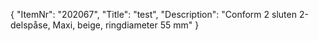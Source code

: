 {
  "ItemNr": "202067",
  "Title": "test",
  "Description": "Conform 2 sluten 2-delspåse, Maxi, beige, ringdiameter 55 mm"
}